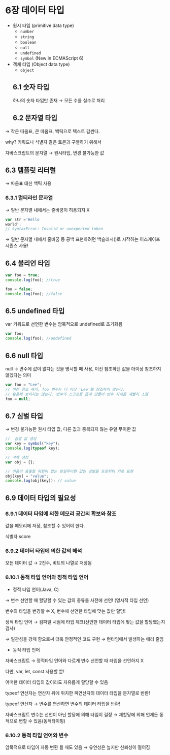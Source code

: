 # 6장 데이터 타입

- 원시 타입 (primitive data type)
  - `number`
  - `string`
  - `boolean`
  - `null`
  - `undefined`
  - `symbol` (New in ECMAScript 6)
- 객체 타입 (Object data type)
  - `object`
  ## 6.1 숫자 타입
  하나의 숫자 타입만 존재 → 모든 수를 실수로 처리
  ## 6.2 문자열 타입

→ 작은 따옴표, 큰 따옴표, 백틱으로 텍스트 감싼다.

why? 키워드나 식별자 같은 토큰과 구별하기 위해서

자바스크립트의 문자열 → 원시타입, 변경 불가능한 값

## 6.3 템플릿 리터럴

→ 따옴표 대신 백틱 사용

### 6.3.1 멀티라인 문자열

→ 일반 문자열 내에서는 줄바꿈이 허용되지 X

```jsx
var str ='Hello
world';
// SyntaxError: Invalid or unexpected token
```

→ 일반 문자열 내에서 줄바꿈 등 공백 표현하려면 백슬래시(\)로 시작하는 이스케이프 시퀀스 사용!

## 6.4 불리언 타입

```jsx
var foo = true;
console.log(foo); //true

foo = false;
console.log(foo); //false
```

## 6.5 undefined 타입

var 키워드로 선언한 변수는 암묵적으로 undefined로 초기화됨

```jsx
var foo;
console.log(foo); //undefined
```

## 6.6 null 타입

null → 변수에 값이 없다는 것을 명시할 때 사용, 이전 참조하던 값을 더이상 참조하지 않겠다는 의미

```jsx
var foo = "Lee";
// 이전 참조 제거, foo 변수는 더 이상 'Lee'를 참조하지 않는다.
// 유용해 보이지는 않는다. 변수의 스코프를 좁게 만들어 변수 자체를 재빨리 소멸
foo = null;
```

## 6.7 심벌 타입

→ 변경 불가능한 원시 타입 값, 다른 값과 중복되지 않는 유일 무이한 값

```jsx
//  심벌 값 생성
var key = symbol("key");
console.log(typeof key);

// 객체 생성
var obj = {};

// 이름이 충돌할 위험이 없는 유일무이한 값인 심벌을 프로퍼티 키로 표현
obj[key] = "value";
console.log(obj[key]); // value
```

## 6.9 데이터 타입의 필요성

### 6.9.1 데이터 타입에 의한 메모리 공간의 확보와 참조

값을 메모리에 저장, 참조할 수 있어야 한다.

식별자 score

### 6.9.2 데이터 타입에 의한 값의 해석

모든 데이터 값 → 2진수, 비트의 나열로 저장됨

### 6.10.1 동적 타입 언어와 정적 타입 언어

- 정적 타입 언어(Java, C)

→ 변수 선언할 때 할당할 수 있는 값의 종류를 사전에 선언! (명시적 타입 선언)

변수의 타입을 변경할 수 X, 변수에 선언한 타입에 맞는 값만 할당!

정적 타입 언어 → 컴파일 시점에 타입 체크(선언한 데이터 타입에 맞는 값을 할당했는지 검사)

→ 일관성을 강제 함으로써 더욱 안정적인 코드 구현 → 런타임에서 발생하는 에러 줄임

- 동적 타입 언어

자바스크립트 → 정적타입 언어와 다르게 변수 선언할 때 타입을 선언하지 X

다만, var, let, const 사용할 뿐!

어떠한 데이터 타입의 값이라도 자유롭게 할당할 수 있음

typeof 연산자는 연산자 뒤에 위치한 피연산자의 데이터 타입을 문자열로 반환!

typeof 연산자 → 변수를 연산하면 변수의 데이터 타입을 반환!

자바스크립트 변수는 선언이 아닌 할당에 의해 타입이 결정 → 재할당에 의해 언제든 동적으로 변할 수 있음(동적타이핑)

### 6.10.2 동적 타입 언어와 변수

암묵적으로 타입이 자동 변환 될 때도 있음 → 유연성은 높지만 신뢰성이 떨어짐
